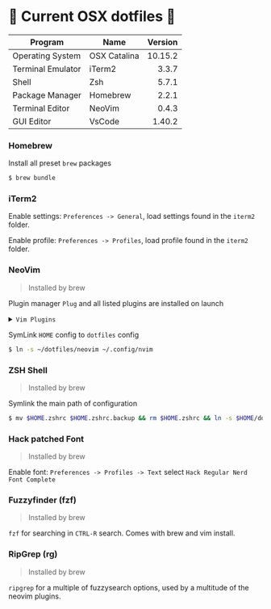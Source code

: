 #  Current OSX dotfiles 

| Program           | Name         | Version |
| ----------------- | ------------ | ------: |
| Operating System  | OSX Catalina | 10.15.2 |
| Terminal Emulator | iTerm2       |   3.3.7 |
| Shell             | Zsh          |   5.7.1 |
| Package Manager   | Homebrew     |   2.2.1 |
| Terminal Editor   | NeoVim       |   0.4.3 |
| GUI Editor        | VsCode       |  1.40.2 |

### Homebrew

Install all preset `brew` packages

```sh
$ brew bundle
```

### iTerm2

Enable settings: `Preferences -> General`, load settings found in the `iterm2` folder.

Enable profile: `Preferences -> Profiles`, load profile found in the `iterm2` folder.

### NeoVim

> Installed by brew

Plugin manager `Plug` and all listed plugins are installed on launch

<details><summary><code>Vim Plugins</code></summary>
<p>
<ul>
<li>['Colorizer'].commit = '5fbdf24'</li>
<li>['ale'].commit = '5f84325'</li>
<li>['coc.nvim'].commit = 'd005447'</li>
<li>['delimitMate'].commit = '728b57a'</li>
<li>['fzf'].commit = '9fefe08'</li>
<li>['fzf.vim'].commit = '65edb6a'</li>
<li>['incsearch.vim'].commit = '25e2547'</li>
<li>['lightline-bufferline'].commit = '8743156'</li>
<li>['lightline.vim'].commit = 'ef6df46'</li>
<li>['vim-clap'].commit = '9c12bf2'</li>
<li>['vim-devicons'].commit = 'e3e6aa1'</li>
<li>['vim-gitgutter'].commit = '1c53af9'</li>
<li>['vim-hybrid'].commit = '13c04af'</li>
<li>['vim-hybrid-material'].commit = 'f2e92ac'</li>
<li>['vim-illuminate'].commit = '4929d19'</li>
<li>['vim-polyglot'].commit = 'cea0d08'</li>
<li>['vim-rooter'].commit = 'eef9813'</li>
<li>['vim-searchindex'].commit = 'b0788c8'</li>
</ul>

</p>
</details>

SymLink `HOME` config to `dotfiles` config

```zsh
$ ln -s ~/dotfiles/neovim ~/.config/nvim
```

### ZSH Shell

> Installed by brew

Symlink the main path of configuration

```zsh
$ mv $HOME.zshrc $HOME.zshrc.backup && rm $HOME.zshrc && ln -s $HOME/dotfiles/zsh/.zshrc $HOME.zshrc
```

### Hack patched Font

> Installed by brew

Enable font: `Preferences -> Profiles -> Text` select `Hack Regular Nerd Font Complete`

### Fuzzyfinder (fzf)

> Installed by brew

`fzf` for searching in `CTRL-R` search. Comes with brew and vim install.

### RipGrep (rg)

> Installed by brew

`ripgrep` for a multiple of fuzzysearch options, used by a multitude of the neovim plugins.
